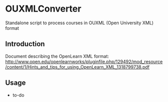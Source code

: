 # OUXMLConverter
Standalone script to process courses in OUXML (Open University XML) format

## Introduction
Document describing the OpenLearn XML format: http://www.open.edu/openlearnworks/pluginfile.php/129492/mod_resource/content/1/Hints_and_tips_for_using_OpenLearn_XML_1318799738.pdf

## Usage
- to-do
